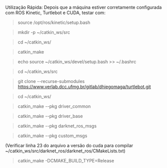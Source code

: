 Utilização Rápida: Depois que a máquina estiver corretamente configurada com ROS Kinetic, Turtlebot e CUDA, testar com:

>source /opt/ros/kinetic/setup.bash

>mkdir -p ~/catkin_ws/src

>cd ~/catkin_ws/

>catkin_make

>echo source ~/catkin_ws/devel/setup.bash >> ~/.bashrc

>cd ~/catkin_ws/src

>git clone --recurse-submodules https://www.verlab.dcc.ufmg.br/gitlab/dhiegomaga/turtlebot.git

>cd ~/catkin_ws/

>catkin_make --pkg driver_common

>catkin_make --pkg driver_base

>catkin_make --pkg darknet_ros_msgs

>catkin_make --pkg custom_msgs

(Verificar linha 23 do arquivo a versão do cuda para compilar ~/catkin_ws/src/darknet_ros/darknet_ros/CMakeLists.txt)

>catkin_make -DCMAKE_BUILD_TYPE=Release
